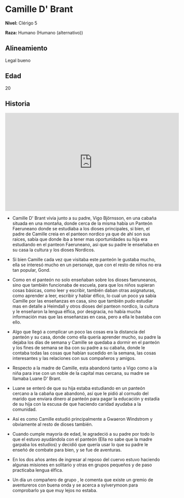 # Camille D' Brant

**Nivel:** Clérigo 5

**Raza:** Humano (Humano (alternativo))

## Alineamiento
Legal bueno

## Edad
20

## Historia
<div class='w-100 text-center'><iframe width="560" height="315" src="https://www.youtube.com/embed/RHYUobknHQY" frameborder="0" allow="autoplay; encrypted-media" allowfullscreen></iframe></div>

* Camille D' Brant vivía junto a su padre, Vigo Björnsson, en una cabaña situada en una montaña, donde cerca de la misma había un Panteón Faeruneano donde se estudiaba a los dioses principales, si bien, el padre de Camille creia en el panteon nordico ya que de ahí son sus raices, sabía que donde iba a tener mas oportunidades su hija era estudiando en el panteon Faeruneano, asi que su padre le enseñaba en su casa la cultura y los dioses Nordicos.

* Si bien Camille cada vez que visitaba este panteón le gustaba mucho, ella se interesó mucho en un personaje, que con el resto de niños no era tan popular, Gond.

* Como en el panteón no solo enseñaban sobre los dioses faeruneanos, sino que también funcionaba de escuela, para que los niños supieran cosas básicas, como leer y escribir, también daban otras asignaturas, como aprender a leer, escribir y hablar élfico, lo cual un poco ya sabía Camille por las enseñanzas en casa, sino que también pudo estudiar mas en detalle a Heimdall y otros dioses del panteon nordico, la cultura y le enseñaron la lengua élfica, por desgracia, no había mucha información mas que las enseñanzas en casa, pero a ella le bastaba con ello.

* Algo que llegó a complicar un poco las cosas era la distancia del panteón y su casa, donde como ella quería aprender mucho, su padre la dejaba los días de semana y Camille se quedaba a dormir en el panteón y los fines de semana se iba con su padre a su cabaña, donde le contaba todas las cosas que habían sucedido en la semana, las cosas interesantes y las relaciones con sus compañeros y amigos.

* Respecto a la madre de Camille, esta abandonó tanto a Vigo como a la niña para irse con un noble de la capital mas cercana, su madre se llamaba Luane D' Brant.

* Luane se enteró de que su hija estaba estudiando en un panteón cercano a la cabaña que abandonó, así que le pidió al cornudo del marido que enviara dinero al panteón para pagar la educación y estadía de su hija con la escusa de que haciendo caridad ayudaba a la comunidad.

* Así es como Camille estudió principalmente a Gwaeron Windstrom y obviamente al resto de dioses también.

* Cuando cumple mayoría de edad, le agradeció a su padre por todo lo que el estuvo ayudándola con el panteón (Ella no sabe que la madre garpaba los estudios) y decidió que quería usar lo que su padre le enseñó de combate para bien, y se fue de aventuras.

* En los dos años antes de ingresar al reposo del cuervo estuvo haciendo algunas misiones en solitario y otras en grupos pequeños y de paso practicaba lengua élfica.

* Un día un compañero de grupo <Elias>, le comenta que existe un gremio de aventureros con buena onda y se acerca a sylverymoon para comprobarlo ya que muy lejos no estaba.

